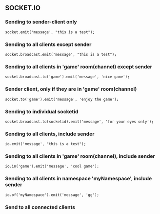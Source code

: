 <!-- TABLE OF CONTENTS -->
## SOCKET.IO 

### Sending to sender-client only
```
socket.emit('message', "this is a test");
```
### Sending to all clients except sender
```
socket.broadcast.emit('message', "this is a test");
```
### Sending to all clients in 'game' room(channel) except sender
```
socket.broadcast.to('game').emit('message', 'nice game');
```
### Sender client, only if they are in 'game' room(channel)
```
socket.to('game').emit('message', 'enjoy the game');
```
### Sending to individual socketid
```
socket.broadcast.to(socketid).emit('message', 'for your eyes only');
```
### Sending to all clients, include sender
```
io.emit('message', "this is a test");
```
### Sending to all clients in 'game' room(channel), include sender
```
io.in('game').emit('message', 'cool game');
```
### Sending to all clients in namespace 'myNamespace', include sender
```
io.of('myNamespace').emit('message', 'gg');
```
### Send to all connected clients
```
